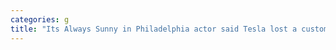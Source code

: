 ```yaml
---
categories: g
title: "Its Always Sunny in Philadelphia actor said Tesla lost a customer after his car was stuck in a parking garage for days when his key fob broke"
---
```

